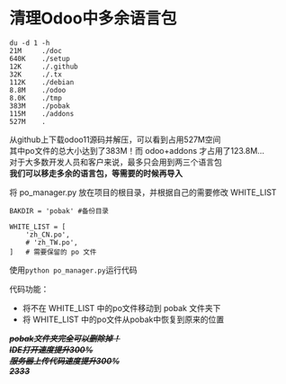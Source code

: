 # 清理Odoo中多余语言包

```
du -d 1 -h
21M	    ./doc
640K	./setup
12K	    ./.github
32K	    ./.tx
112K	./debian
8.8M	./odoo
8.0K	./tmp
383M	./pobak
115M	./addons
527M	.
```

从github上下载odoo11源码并解压，可以看到占用527M空间  
其中po文件的总大小达到了383M！而 odoo+addons 才占用了123.8M...  
对于大多数开发人员和客户来说，最多只会用到两三个语言包  
**我们可以移走多余的语言包，等需要的时候再导入**  

将 po_manager.py 放在项目的根目录，并根据自己的需要修改 WHITE_LIST  

```
BAKDIR = 'pobak' #备份目录

WHITE_LIST = [
    'zh_CN.po',
    # 'zh_TW.po',
]   # 需要保留的 po 文件
```

使用`python po_manager.py`运行代码  
  
代码功能：  
- 将不在 WHITE_LIST 中的po文件移动到 pobak 文件夹下  
- 将 WHITE_LIST 中的po文件从pobak中恢复到原来的位置  


~~***pobak文件夹完全可以删除掉！***~~  
~~***IDE打开速度提升300%***~~  
~~***服务器上传代码速度提升300%***~~  
~~***2333***~~  
